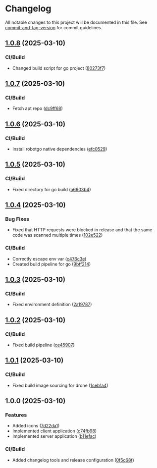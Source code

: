 # Changelog

All notable changes to this project will be documented in this file. See [commit-and-tag-version](https://github.com/absolute-version/commit-and-tag-version) for commit guidelines.

## [1.0.8](https://github.com/gergof/barcode-to-pc/compare/v1.0.7...v1.0.8) (2025-03-10)


### CI/Build

* Changed build script for go project ([80273f7](https://github.com/gergof/barcode-to-pc/commit/80273f773bdc6a1b8df70e694cf994b5d8033ec1))

## [1.0.7](https://github.com/gergof/barcode-to-pc/compare/v1.0.6...v1.0.7) (2025-03-10)


### CI/Build

* Fetch apt repo ([dc9ff68](https://github.com/gergof/barcode-to-pc/commit/dc9ff68126005a366bc69718d445c586b1e93fab))

## [1.0.6](https://github.com/gergof/barcode-to-pc/compare/v1.0.5...v1.0.6) (2025-03-10)


### CI/Build

* Install robotgo native dependencies ([efc0529](https://github.com/gergof/barcode-to-pc/commit/efc052915381b89fdafa2a9278320359c3c5c232))

## [1.0.5](https://github.com/gergof/barcode-to-pc/compare/v1.0.4...v1.0.5) (2025-03-10)


### CI/Build

* Fixed directory for go build ([a6603b4](https://github.com/gergof/barcode-to-pc/commit/a6603b46144073b05a0463d1cd41cc8099da2c00))

## [1.0.4](https://github.com/gergof/barcode-to-pc/compare/v1.0.3...v1.0.4) (2025-03-10)


### Bug Fixes

* Fixed that HTTP requests were blocked in release and that the same code was scanned multiple times ([102e522](https://github.com/gergof/barcode-to-pc/commit/102e5224636f2ef6867fe7a6fdf7bb2ae4a7b88d))


### CI/Build

* Correctly escape env var ([c476c3e](https://github.com/gergof/barcode-to-pc/commit/c476c3e3710aa4f4c9e584515b748b40bf08c535))
* Created build pipeline for go ([9bff214](https://github.com/gergof/barcode-to-pc/commit/9bff214380a56b2a1c9de49130d905cb8842c5d7))

## [1.0.3](https://github.com/gergof/barcode-to-pc/compare/v1.0.2...v1.0.3) (2025-03-10)


### CI/Build

* Fixed environment definition ([2a19787](https://github.com/gergof/barcode-to-pc/commit/2a19787104195a0766f71c2ac41bcd8c1d06bb12))

## [1.0.2](https://github.com/gergof/barcode-to-pc/compare/v1.0.1...v1.0.2) (2025-03-10)


### CI/Build

* Fixed build pipeline ([ce45907](https://github.com/gergof/barcode-to-pc/commit/ce459072f50ddb7f354c28c588bc396a44a43600))

## [1.0.1](https://github.com/gergof/barcode-to-pc/compare/v1.0.0...v1.0.1) (2025-03-10)


### CI/Build

* Fixed build image sourcing for drone ([1ceb1a4](https://github.com/gergof/barcode-to-pc/commit/1ceb1a4e397eeabf12535642828880f166b47d35))

## 1.0.0 (2025-03-10)


### Features

* Added icons ([7d22da1](https://github.com/gergof/barcode-to-pc/commit/7d22da150ba56aca1b65024b6cbe3d8aeed60965))
* Implemented client application ([c74fb98](https://github.com/gergof/barcode-to-pc/commit/c74fb98f04ed1875e83239f4f2151565f30acb5f))
* Implemented server application ([b11efac](https://github.com/gergof/barcode-to-pc/commit/b11efac8c882242cc15d2588d6d587b1cecade86))


### CI/Build

* Added changelog tools and release configuration ([0f5c68f](https://github.com/gergof/barcode-to-pc/commit/0f5c68fe55a690f5a21278356c0e2e9b3cf38c65))
